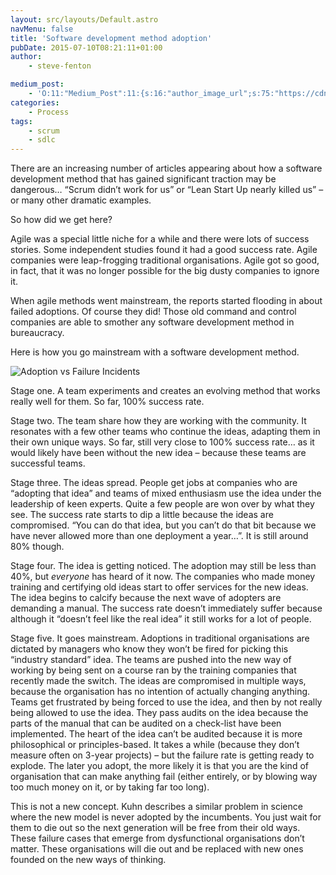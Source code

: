 ```yaml
---
layout: src/layouts/Default.astro
navMenu: false
title: 'Software development method adoption'
pubDate: 2015-07-10T08:21:11+01:00
author:
    - steve-fenton

medium_post:
    - 'O:11:"Medium_Post":11:{s:16:"author_image_url";s:75:"https://cdn-images-1.medium.com/fit/c/400/400/1*eXkhfEuF41g5W_xnc_ydLA.jpeg";s:10:"author_url";s:38:"https://medium.com/@steve.fenton.co.uk";s:11:"byline_name";N;s:12:"byline_email";N;s:10:"cross_link";s:3:"yes";s:2:"id";s:12:"a273b419cb05";s:21:"follower_notification";s:3:"yes";s:7:"license";s:19:"all-rights-reserved";s:14:"publication_id";s:2:"-1";s:6:"status";s:5:"draft";s:3:"url";s:51:"https://medium.com/@steve.fenton.co.uk/a273b419cb05";}'
categories:
    - Process
tags:
    - scrum
    - sdlc
---
```


There are an increasing number of articles appearing about how a software development method that has gained significant traction may be dangerous… “Scrum didn’t work for us” or “Lean Start Up nearly killed us” – or many other dramatic examples.

So how did we get here?

Agile was a special little niche for a while and there were lots of success stories. Some independent studies found it had a good success rate. Agile companies were leap-frogging traditional organisations. Agile got so good, in fact, that it was no longer possible for the big dusty companies to ignore it.

When agile methods went mainstream, the reports started flooding in about failed adoptions. Of course they did! Those old command and control companies are able to smother any software development method in bureaucracy.

Here is how you go mainstream with a software development method.

![Adoption vs Failure Incidents](https://www.stevefenton.co.uk/wp-content/uploads/2015/07/image1.jpg)

Stage one. A team experiments and creates an evolving method that works really well for them. So far, 100% success rate.

Stage two. The team share how they are working with the community. It resonates with a few other teams who continue the ideas, adapting them in their own unique ways. So far, still very close to 100% success rate… as it would likely have been without the new idea – because these teams are successful teams.

Stage three. The ideas spread. People get jobs at companies who are “adopting that idea” and teams of mixed enthusiasm use the idea under the leadership of keen experts. Quite a few people are won over by what they see. The success rate starts to dip a little because the ideas are compromised. “You can do that idea, but you can’t do that bit because we have never allowed more than one deployment a year…”. It is still around 80% though.

Stage four. The idea is getting noticed. The adoption may still be less than 40%, but *everyone* has heard of it now. The companies who made money training and certifying old ideas start to offer services for the new ideas. The idea begins to calcify because the next wave of adopters are demanding a manual. The success rate doesn’t immediately suffer because although it “doesn’t feel like the real idea” it still works for a lot of people.

Stage five. It goes mainstream. Adoptions in traditional organisations are dictated by managers who know they won’t be fired for picking this “industry standard” idea. The teams are pushed into the new way of working by being sent on a course ran by the training companies that recently made the switch. The ideas are compromised in multiple ways, because the organisation has no intention of actually changing anything. Teams get frustrated by being forced to use the idea, and then by not really being allowed to use the idea. They pass audits on the idea because the parts of the manual that can be audited on a check-list have been implemented. The heart of the idea can’t be audited because it is more philosophical or principles-based. It takes a while (because they don’t measure often on 3-year projects) – but the failure rate is getting ready to explode. The later you adopt, the more likely it is that you are the kind of organisation that can make anything fail (either entirely, or by blowing way too much money on it, or by taking far too long).

This is not a new concept. Kuhn describes a similar problem in science where the new model is never adopted by the incumbents. You just wait for them to die out so the next generation will be free from their old ways. These failure cases that emerge from dysfunctional organisations don’t matter. These organisations will die out and be replaced with new ones founded on the new ways of thinking.